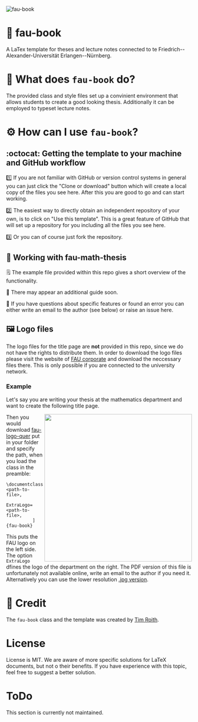 ![fau-book](https://user-images.githubusercontent.com/44805883/168063836-31c37534-f796-4722-be0a-93f2f132e482.png)



:green_book: fau-book
================
A LaTex template for theses and lecture notes connected to te Friedrich--Alexander-Universität Erlangen--Nürnberg.

# 	:toolbox: What does ```fau-book``` do?
The provided class and style files set up a convinient environment that 
allows students to create a good looking thesis. Additionally it can be employed to typeset lecture notes.

# :gear: How can I use ```fau-book```?

## 	:octocat: Getting the template to your machine and GitHub workflow

:one: If you are not familiar with GitHub or version control systems in general you 
can just click the "Clone or download" button which will create a local copy 
of the files you see here. After this you are good to go and can start working.

:two: The easiest way to directly obtain an independent repository of your own, 
is to click on "Use this template". This is a great feature of GitHub 
that will set up a repository for you including all the files you see here. 

:three: Or you can of course just fork the repository.

## :briefcase: Working with fau-math-thesis

:spiral_notepad: The example file provided within this repo gives a short overview of the functionality. 

:calendar: There may appear an additional guide soon.

:paperclip: If you have questions about specific features or found an error you can either write an email to the author (see below) or raise an issue here.

## :framed_picture: Logo files

The logo files for the title page are **not** provided in this repo, since we do not have the rights to distribute them. In order to download the logo files please visit the website of [FAU corporate](https://www.intern.fau.de/kommunikation-marketing-und-corporate-identity/corporate-identity/fau-logo/#collapse_58) and download the neccessary files there. This is only possible if you are connected to the university network.

### Example

Let's say you are writing your thesis at the mathematics department and want to create the following title page.

<img src="https://user-images.githubusercontent.com/44805883/168069022-0ded3cd5-00cc-486c-917c-3f1d49a0baf9.png" align="right" width="400px"/>

Then you would download [fau-logo-quer](https://www.doc.zuv.fau.de//M/FAU-Logo/05_FAU_NatFak/Print/Quer/CMYK/FAU_NatFak_Q_CMYK_blue.pdf) put in your folder and specify the path, when you load the class in the preamble:

```
\documentclass[WordMark=<path-to-file>,
	       ExtraLogo=<path-to-file>,
	      ]{fau-book}
```

This puts the FAU logo on the left side. The option ```ExtraLogo``` dfines the logo of the department on the right. The PDF version of this file is unfortunately not available online, write an email to the author if you need it. Alternatively you can use the lower resolution [.jpg version](https://en.www.math.fau.de/wp-content/uploads/sites/3/2018/07/cropped-FAU_DMM_Logo_rgb_10cm-3.jpg).
<br clear="right"/>


# :beer: Credit

The ```fau-book``` class and the template was created by [Tim Roith](https://timroith.github.io/).

# License
License is MIT. We are aware of more specific solutions for LaTeX documents, 
but not o their benefits. If you have experience with this topic, 
feel free to suggest a better solution.
# ToDo
This section is currently not maintained.
